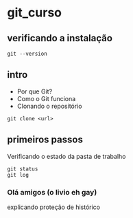 # git_curso

## verificando a instalação

```
git --version
```

## intro

- Por que Git?
- Como o Git funciona
- Clonando o repositório

```
git clone <url>
```

## primeiros passos

Verificando o estado da pasta de trabalho
```
git status
git log
```

### Olá amigos (o livio eh gay)

explicando proteção de histórico
